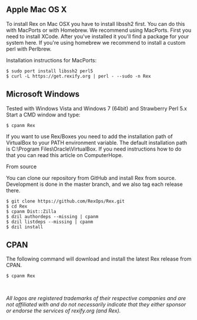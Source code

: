 Apple Mac OS X
--------------

To install Rex on Mac OSX you have to install libssh2 first. You can do this with MacPorts or with Homebrew.
We recommend using MacPorts. First you need to install XCode. After you've installed it you'll find a package for your system here.
If you're using homebrew we recommend to install a custom perl with Perlbrew.

Installation instructions for MacPorts:

    $ sudo port install libssh2 perl5
    $ curl -L https://get.rexify.org | perl - --sudo -n Rex

Microsoft Windows
-----------------

Tested with Windows Vista and Windows 7 (64bit) and Strawberry Perl 5.x
Start a CMD window and type:

    $ cpanm Rex

If you want to use Rex/Boxes you need to add the installation path of VirtualBox to your PATH environment variable. The default installation path is C:\\Program Files\\Oracle\\VirtualBox. If you need instructions how to do that you can read this article on ComputerHope.

From source

You can clone our repository from GitHub and install Rex from source. Development is done in the master branch, and we also tag each release there.

    $ git clone https://github.com/RexOps/Rex.git
    $ cd Rex
    $ cpanm Dist::Zilla
    $ dzil authordeps --missing | cpanm
    $ dzil listdeps --missing | cpanm
    $ dzil install

CPAN
----

The following command will download and install the latest Rex release from CPAN.

    $ cpanm Rex

 

*All logos are registered trademarks of their respective companies and are not affiliated with and do not necessarily indicate that they either sponsor or endorse the services of rexify.org (and Rex).*

<span class="admin_snippet" data-pitahaya-block="block_id:bash_code">  </span>

<span class="admin_snippet" data-pitahaya-block="block_id:bash_code">  </span>

<span class="admin_snippet" data-pitahaya-block="block_id:bash_code">  </span>
